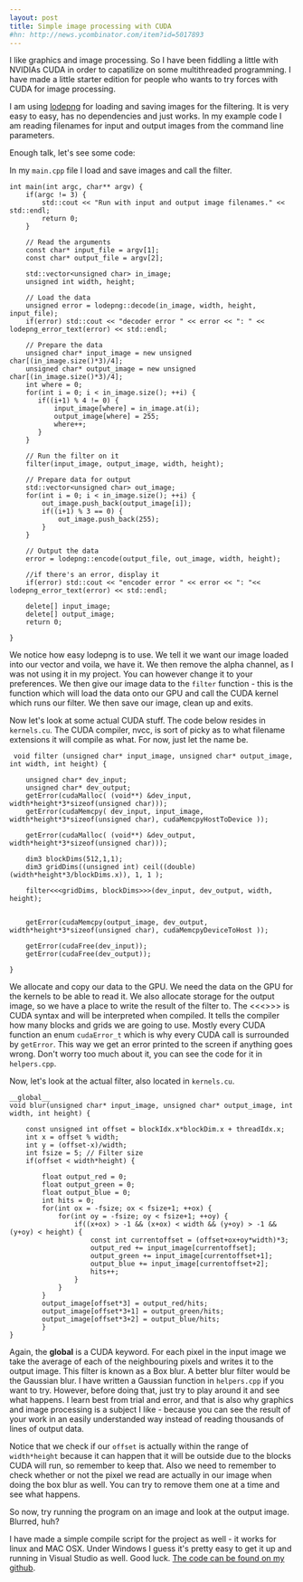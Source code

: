 ```yaml
---
layout: post
title: Simple image processing with CUDA
#hn: http://news.ycombinator.com/item?id=5017893
---
```


I like graphics and image processing. So I have been fiddling a little with NVIDIAs CUDA in order to capatilize on some multithreaded programming. I have made a little starter edition for people who wants to try forces with CUDA for image processing.

I am using <a href="http://lodev.org/lodepng/">lodepng</a> for loading and saving images for the filtering. It is very easy to easy, has no dependencies and just works. In my example code I am reading filenames for input and output images from the command line parameters.

Enough talk, let's see some code:

In my `main.cpp` file I load and save images and call the filter. 

    int main(int argc, char** argv) {
        if(argc != 3) {
            std::cout << "Run with input and output image filenames." << std::endl;
            return 0;
        }

        // Read the arguments
        const char* input_file = argv[1];
        const char* output_file = argv[2];

        std::vector<unsigned char> in_image;
        unsigned int width, height;

        // Load the data
        unsigned error = lodepng::decode(in_image, width, height, input_file);
        if(error) std::cout << "decoder error " << error << ": " << lodepng_error_text(error) << std::endl;

        // Prepare the data
        unsigned char* input_image = new unsigned char[(in_image.size()*3)/4];
        unsigned char* output_image = new unsigned char[(in_image.size()*3)/4];
        int where = 0;
        for(int i = 0; i < in_image.size(); ++i) {
           if((i+1) % 4 != 0) {
               input_image[where] = in_image.at(i);
               output_image[where] = 255;
               where++;
           }
        }

        // Run the filter on it
        filter(input_image, output_image, width, height); 

        // Prepare data for output
        std::vector<unsigned char> out_image;
        for(int i = 0; i < in_image.size(); ++i) {
            out_image.push_back(output_image[i]);
            if((i+1) % 3 == 0) {
                out_image.push_back(255);
            }
        }
        
        // Output the data
        error = lodepng::encode(output_file, out_image, width, height);

        //if there's an error, display it
        if(error) std::cout << "encoder error " << error << ": "<< lodepng_error_text(error) << std::endl;

        delete[] input_image;
        delete[] output_image;
        return 0;

    }

We notice how easy lodepng is to use. We tell it we want our image loaded into our vector and voila, we have it. We then remove the alpha channel, as I was not using it in my project. You can however change it to your preferences. We then give our image data to the `filter` function - this is the function which will load the data onto our GPU and call the CUDA kernel which runs our filter. We then save our image, clean up and exits.

Now let's look at some actual CUDA stuff. The code below resides in `kernels.cu`. The CUDA compiler, nvcc, is sort of picky as to what filename extensions it will compile as what. For now, just let the name be.

     void filter (unsigned char* input_image, unsigned char* output_image, int width, int height) {

        unsigned char* dev_input;
        unsigned char* dev_output;
        getError(cudaMalloc( (void**) &dev_input, width*height*3*sizeof(unsigned char)));
        getError(cudaMemcpy( dev_input, input_image, width*height*3*sizeof(unsigned char), cudaMemcpyHostToDevice ));
     
        getError(cudaMalloc( (void**) &dev_output, width*height*3*sizeof(unsigned char)));

        dim3 blockDims(512,1,1);
        dim3 gridDims((unsigned int) ceil((double)(width*height*3/blockDims.x)), 1, 1 );

        filter<<<gridDims, blockDims>>>(dev_input, dev_output, width, height); 


        getError(cudaMemcpy(output_image, dev_output, width*height*3*sizeof(unsigned char), cudaMemcpyDeviceToHost ));

        getError(cudaFree(dev_input));
        getError(cudaFree(dev_output));

    }
   
We allocate and copy our data to the GPU. We need the data on the GPU for the kernels to be able to read it. We also allocate storage for the output image, so we have a place to write the result of the filter to. The <<<>>> is CUDA syntax and will be interpreted when compiled. It tells the compiler how many blocks and grids we are going to use. Mostly every CUDA function an enum `cudaError_t` which is why every CUDA call is surrounded by `getError`. This way we get an error printed to the screen if anything goes wrong. Don't worry too much about it, you can see the code for it in `helpers.cpp`.

Now, let's look at the actual filter, also located in `kernels.cu`.

    __global__
    void blur(unsigned char* input_image, unsigned char* output_image, int width, int height) {

        const unsigned int offset = blockIdx.x*blockDim.x + threadIdx.x;
        int x = offset % width;
        int y = (offset-x)/width;
        int fsize = 5; // Filter size
        if(offset < width*height) {

            float output_red = 0;
            float output_green = 0;
            float output_blue = 0;
            int hits = 0;
            for(int ox = -fsize; ox < fsize+1; ++ox) {
                for(int oy = -fsize; oy < fsize+1; ++oy) {
                    if((x+ox) > -1 && (x+ox) < width && (y+oy) > -1 && (y+oy) < height) {
                        const int currentoffset = (offset+ox+oy*width)*3;
                        output_red += input_image[currentoffset]; 
                        output_green += input_image[currentoffset+1];
                        output_blue += input_image[currentoffset+2];
                        hits++;
                    }
                }
            }
            output_image[offset*3] = output_red/hits;
            output_image[offset*3+1] = output_green/hits;
            output_image[offset*3+2] = output_blue/hits;
            }
    }

Again, the __global__ is a CUDA keyword. For each pixel in the input image we take the average of each of the neighbouring pixels and writes it to the output image. This filter is known as a Box blur. A better blur filter would be the Gaussian blur. I have written a Gaussian function in `helpers.cpp` if you want to try. However, before doing that, just try to play around it and see what happens. I learn best from trial and error, and that is also why graphics and image processing is a subject I like - because you can see the result of your work in an easily understanded way instead of reading thousands of lines of output data.

Notice that we check if our `offset` is actually within the range of `width*height` because it can happen that it will be outside due to the blocks CUDA will run, so remember to keep that. Also we need to remember to check whether or not the pixel we read are actually in our image when doing the box blur as well. You can try to remove them one at a time and see what happens.

So now, try running the program on an image and look at the output image. Blurred, huh? 

I have made a simple compile script for the project as well - it works for linux and MAC OSX. Under Windows I guess it's pretty easy to get it up and running in Visual Studio as well. Good luck. <a href="https://github.com/madsravn/easyCuda"> The code can be found on my github</a>.
